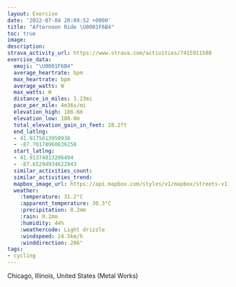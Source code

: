 ```yaml
---
layout: Exercise
date: '2022-07-04 20:09:52 +0000'
title: "Afternoon Ride \U0001F6B4"
toc: true
image:
description:
strava_activity_url: https://www.strava.com/activities/7415911508
exercise_data:
  emoji: "\U0001F6B4"
  average_heartrate: bpm
  max_heartrate: bpm
  average_watts: W
  max_watts: W
  distance_in_miles: 3.23mi
  pace_per_mile: 4m36s/mi
  elevation_high: 186.6m
  elevation_low: 180.0m
  total_elevation_gain_in_feet: 28.2ft
  end_latlng:
  - 41.9175613950938
  - -87.70178960636258
  start_latlng:
  - 41.91374813206494
  - -87.65294934622943
  similar_activities_count:
  similar_activities_trend:
  mapbox_image_url: https://api.mapbox.com/styles/v1/mapbox/streets-v11/static/path-5+787af2-1.0(%7Bgy~F%7Cu~uOE%3FAKELC%5EIBO%40%40LPl%40%3FLGHuAhBELk%40dAEP%5Df%40KVWXGNQTMZQXk%40n%40GLSVGP%5BLIHGHGT%5B%5EYd%40M%60%40%7D%40zAm%40x%40w%40~%40EJALKRGl%40Dv%40CLBZChDDrAAh%40H~%40DtAEfDDnD%3F%5EEp%40B%5CCl%40%40bANnAZnBTnBZlBHd%40JXBNCP%40RDN%40N%40E%3FDBC%40%5EDNDHFDDN%40%5C%5CpAEACIC%40H%7CAGlC%5EM%5BxAJhAMq%40A%5BBEDALDJGPAlA%40r%40CFAV%40TCVDTCHCLKRCDEAEU_%40%40iAD_%40FKHGJCH%40PPBRFxBFb%40%40%7CACb%40Br%40EfA%40dAAr%40ERDjADNB%5EARIXJdCB%7CACL%3FjABL%3Fl%40JrDC%60A%40%7C%40CN%3F%5CFn%40C%5EDx%40BPE%7C%40FbAUxAEv%40I%5EA%5ECv%40Jd%40G%5EEl%40A~%40B%5CAZDh%40GZ%40ZAL%40L%3Ff%40D%5CA%5EDt%40Jt%40JzBBPBb%40AdA%40RAPLbB%40t%40Bb%40%3FrC%40fBBd%40EbABrBEf%40%3FNBNAbADb%40EpADLBh%40H%5C%3FtAC%7C%40%40JEh%40%3FLDLCxAD%7C%40E%5EDzABLEL%3Fn%40%40jACJBLIdABL%40N%3FlFBN%40l%40%3F%5EBhAA%5CBNE~%40B%7C%40EZ%3FZAn%40Dz%40Hj%40EzAFrBAl%40Kt%40Av%40%40NEl%40BNAND~%40ALB%60%40Gl%40Fn%40APHxAEZDzAK%60%40%40p%40GN%3FZBJIC%3FTFrAAt%40AHOBKHa%40EI%40g%40AKDY%40MA%7D%40J%5BEY%3Fc%40FOCg%40D%5B%40KBW%40Y%3FMCm%40DUAm%40BSGSFWCWKA%40I%40SIE%3FE%40CP%3FAC%40BDD%40%3F%40EC),pin-s-s+e5b22e(-87.65295,41.91374),pin-s-f+89ae00(-87.70178999999989,41.91756000000002)/auto/800x800?access_token=pk.eyJ1Ijoiam9zaGJlY2ttYW4iLCJhIjoiY205eWR2aDd1MWZ6djJrbXc4a3M0bWZleiJ9.XiG9OWkNcZk2QzjJbxLB4A
  weather:
    :temperature: 31.2°C
    :apparent_temperature: 30.3°C
    :precipitation: 0.2mm
    :rain: 0.2mm
    :humidity: 44%
    :weathercode: Light drizzle
    :windspeed: 24.5km/h
    :winddirection: 206°
tags:
- cycling
---
```

Chicago, Illinois, United States (Metal Works)
